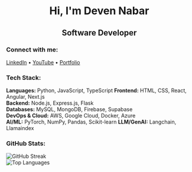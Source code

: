 <h1 align="center">Hi, I'm Deven Nabar</h1>
<h2 align="center">Software Developer</h2>

### Connect with me:
[LinkedIn](https://linkedin.com/in/devennabar) • [YouTube](https://youtube.com/@devennabar) • [Portfolio](https://www.dnabar.me)

### Tech Stack:
**Languages:** Python, JavaScript, TypeScript
**Frontend:** HTML, CSS, React, Angular, Next.js  
**Backend:** Node.js, Express.js, Flask  
**Databases:** MySQL, MongoDB, Firebase, Supabase  
**DevOps & Cloud:** AWS, Google Cloud, Docker, Azure  
**AI/ML:** PyTorch, NumPy, Pandas, Scikit-learn
**LLM/GenAI:**  Langchain, Llamaindex  

### GitHub Stats:
![GitHub Streak](https://github-readme-streak-stats.herokuapp.com/?user=DevenNabar&theme=default&hide_border=true)  
![Top Languages](https://github-readme-stats.vercel.app/api/top-langs/?username=DevenNabar&theme=default&hide_border=true&layout=compact)

